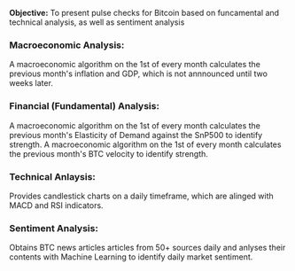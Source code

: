 **Objective:** To present pulse checks for Bitcoin based on funcamental and technical analysis, as well as sentiment analysis

### Macroeconomic Analysis:
A macroeconomic algorithm on the 1st of every month calculates the previous month's inflation and GDP, which is not annnounced until two weeks later.

### Financial (Fundamental) Analysis:
A macroeconomic algorithm on the 1st of every month calculates the previous month's Elasticity of Demand against the SnP500 to identify strength.
A macroeconomic algorithm on the 1st of every month calculates the previous month's BTC velocity to identify strength.

### Technical Anlaysis:
Provides candlestick charts on a daily timeframe, which are alinged with MACD and RSI indicators.

### Sentiment Analysis:
Obtains BTC news articles articles from 50+ sources daily and anlyses their contents with Machine Learning to identify daily market sentiment.
